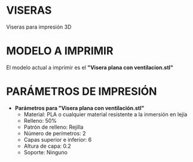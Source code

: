 # VISERAS 
Viseras para impresión 3D

# MODELO A IMPRIMIR
El modelo actual a imprimir es el **"Visera plana con ventilacion.stl"**

# PARÁMETROS DE IMPRESIÓN

* **Parámetros para "Visera plana con ventilación.stl"**
    * Material: PLA o cualquier material resistente a la inmersión en lejía
    * Relleno: 50%
    * Patrón de relleno: Rejilla
    * Número de perímetros: 2
    * Capas superior e inferior: 6
    * Altura de capa: 0.2
    * Soporte: Ninguno

